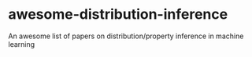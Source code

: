 # awesome-distribution-inference
An awesome list of papers on distribution/property inference in machine learning
